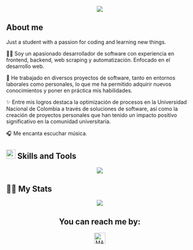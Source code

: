 <p align="center">
  <a href="https://github.com/DenverCoder1/readme-typing-svg"><img src="https://readme-typing-svg.herokuapp.com?color=BC70FF&size=25&center=true&vCenter=true&width=600&height=100&lines=Hi%2C%20im%20largo;"></a>
</p>

## About me

Just a student with a passion for coding and learning new things.

👩‍💻 Soy un apasionado desarrollador de software con experiencia en frontend, backend, web scraping y automatización. Enfocado en el desarrollo web. 

🌱 He trabajado en diversos proyectos de software, tanto en entornos laborales como personales, lo que me ha permitido adquirir nuevos conocimientos y poner en práctica mis habilidades.

✨ Entre mis logros destaca la optimización de procesos en la Universidad Nacional de Colombia a través de soluciones de software, así como la creación de proyectos personales que han tenido un impacto positivo significativo en la comunidad universitaria.

🎧 Me encanta escuchar música.

## <img src="https://media2.giphy.com/media/QssGEmpkyEOhBCb7e1/giphy.gif?cid=ecf05e47a0n3gi1bfqntqmob8g9aid1oyj2wr3ds3mg700bl&rid=giphy.gif" width ="25"><b> Skills and Tools</b>

<p align="center">
  <a href="https://skillicons.dev">
    <img src="https://skillicons.dev/icons?i=ts,js,py,go,java,svelte,astro,vue,nuxt,html,css,sass,bootstrap,tailwind,nodejs,firebase,mongodb,figma,latex,md,githubactions&theme=dark" />
  </a>
</p>

## 👩‍💻 My Stats

<p align="center">
   <img  align="center" src="https://github-readme-stats-phi-tawny-39.vercel.app/api/top-langs/?username=imlargo&layout=compact&theme=tokyonight&text_color=C384FF&langs_count=35">
 </p>

<h2 align="center">You can reach me by:</h2>
<p align="center">  
  <a href="https://www.linkedin.com/in/imlargo/" target="_blank">
    <img align="center" src="https://img.shields.io/badge/linkedin-%231DA1F2.svg?style=for-the-badge&logo=linkedin&logoColor=white" alt="MARV" height="30">
  </a>
</p>

<!---
imlargo/imlargo is a ✨ special ✨ repository because its `README.md` (this file) appears on your GitHub profile.
You can click the Preview link to take a look at your changes.
--->
